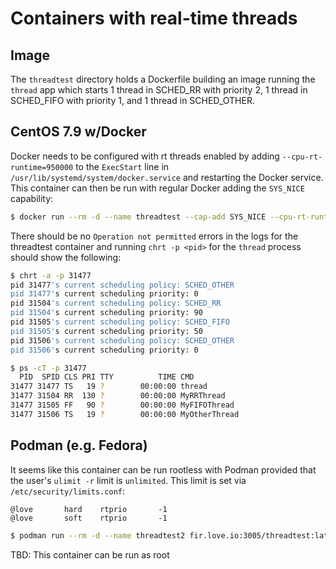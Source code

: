 # Containers with real-time threads

## Image
The `threadtest` directory holds a Dockerfile building an image running the `thread` app which starts 1 thread in SCHED_RR with priority 2, 1 thread in SCHED_FIFO with priority 1, and 1 thread in SCHED_OTHER.

## CentOS 7.9 w/Docker 
Docker needs to be configured with rt threads enabled by adding `--cpu-rt-runtime=950000` to the `ExecStart` line in `/usr/lib/systemd/system/docker.service` and restarting the Docker service.  This container can then be run with regular Docker adding the `SYS_NICE` capability:

```bash
$ docker run --rm -d --name threadtest --cap-add SYS_NICE --cpu-rt-runtime=820000 --cpu-rt-period=1000000 --security-opt seccomp=unconfined threadtest:latest
```

There should be no `Operation not permitted` errors in the logs for the threadtest container and running `chrt -p <pid>` for the `thread` process should show the following:

```bash
$ chrt -a -p 31477
pid 31477's current scheduling policy: SCHED_OTHER
pid 31477's current scheduling priority: 0
pid 31504's current scheduling policy: SCHED_RR
pid 31504's current scheduling priority: 90
pid 31505's current scheduling policy: SCHED_FIFO
pid 31505's current scheduling priority: 50
pid 31506's current scheduling policy: SCHED_OTHER
pid 31506's current scheduling priority: 0

$ ps -cT -p 31477
  PID  SPID CLS PRI TTY          TIME CMD
31477 31477 TS   19 ?        00:00:00 thread
31477 31504 RR  130 ?        00:00:00 MyRRThread
31477 31505 FF   90 ?        00:00:00 MyFIFOThread
31477 31506 TS   19 ?        00:00:00 MyOtherThread
```

## Podman (e.g. Fedora)

It seems like this container can be run rootless with Podman provided that the user's `ulimit -r` limit is `unlimited`.  This limit is set via `/etc/security/limits.conf`:

```
@love		hard	rtprio		 -1
@love		soft	rtprio		 -1
```

```bash
$ podman run --rm -d --name threadtest2 fir.love.io:3005/threadtest:latest
```

TBD: This container can be run as root 